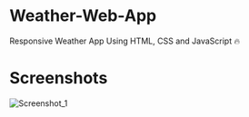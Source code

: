 # Weather-Web-App

Responsive Weather App Using HTML, CSS and JavaScript 🔥

# Screenshots

![Screenshot_1](/Screenshots/SS.png?raw=true "Screenshot")
